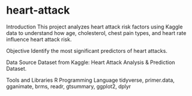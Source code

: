 # heart-attack

Introduction
This project analyzes heart attack risk factors using Kaggle data to understand how age, cholesterol, chest pain types, and heart rate influence heart attack risk.

Objective
Identify the most significant predictors of heart attacks.

Data Source
Dataset from Kaggle: Heart Attack Analysis & Prediction Dataset.

Tools and Libraries
R Programming Language
tidyverse, primer.data, gganimate, brms, readr, gtsummary, ggplot2, dplyr